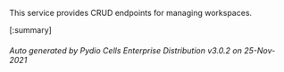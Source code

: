 






This service provides CRUD endpoints for managing workspaces.

[:summary]

###### Auto generated by Pydio Cells Enterprise Distribution v3.0.2 on 25-Nov-2021
